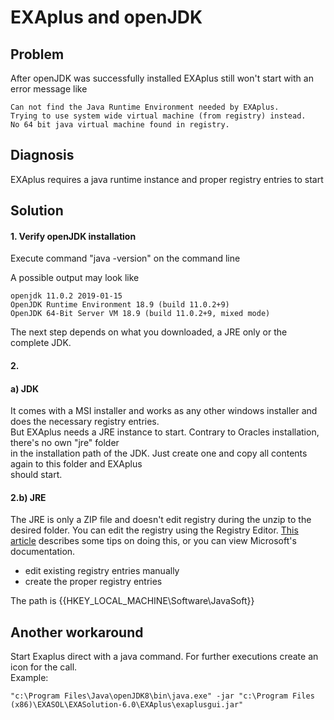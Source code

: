 # EXAplus and openJDK 
## Problem

After openJDK was successfully installed EXAplus still won't start with an error message like


```
Can not find the Java Runtime Environment needed by EXAplus.  
Trying to use system wide virtual machine (from registry) instead.   
No 64 bit java virtual machine found in registry.
```
## Diagnosis

EXAplus requires a java runtime instance and proper registry entries to start

## Solution

#### 1. Verify openJDK installation

Execute command "java -version" on the command line

A possible output may look like


```
openjdk 11.0.2 2019-01-15  
OpenJDK Runtime Environment 18.9 (build 11.0.2+9)  
OpenJDK 64-Bit Server VM 18.9 (build 11.0.2+9, mixed mode)
```
The next step depends on what you downloaded, a JRE only or the complete JDK.

#### 2.

#### a) JDK

It comes with a MSI installer and works as any other windows installer and does the necessary registry entries.  
But EXAplus needs a JRE instance to start. Contrary to Oracles installation, there's no own "jre" folder  
in the installation path of the JDK. Just create one and copy all contents again to this folder and EXAplus  
should start.

#### 2.b) JRE

The JRE is only a ZIP file and doesn't edit registry during the unzip to the desired folder. You can edit the registry using the Registry Editor. [This article](https://www.howtogeek.com/school/using-windows-admin-tools-like-a-pro/lesson5/) describes some tips on doing this, or you can view Microsoft's documentation.

- edit existing registry entries manually  
- create the proper registry entries

The path is {{HKEY_LOCAL_MACHINE\Software\JavaSoft}}

## Another workaround

Start Exaplus direct with a java command. For further executions create an icon for the call.  
Example:
```
"c:\Program Files\Java\openJDK8\bin\java.exe" -jar "c:\Program Files (x86)\EXASOL\EXASolution-6.0\EXAplus\exaplusgui.jar"
```
